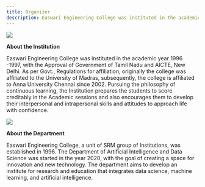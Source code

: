 ```yaml
---
title: Organizer
description: Easwari Engineering College was instituted in the academic year 1996 - 1997, with the Approval of Government of Tamil Nadu and AICTE, New Delhi. As per Govt., Regulations for aﬃliation, originally the college was aﬃliated to the University of Madras, subsequently; the college is aﬃliated to Anna University Chennai since 2002. Pursuing the philosophy of continuous learning, the Institution prepares the students to score creditably in the Academic sessions and also encourages them to develop their interpersonal and intrapersonal skills and attitudes to approach life with confidence.
---
```


<div class = "mx-auto w-full">
<img src = "/EEC_ICON.webp" class = "mx-auto w-48 h-48"/>
</div>
<p>

**About the Institution**

Easwari Engineering College was instituted in the academic year 1996 -1997, with the Approval of Government of Tamil Nadu and AICTE, New Delhi. As per Govt., Regulations for affiliation, originally the college was affiliated to the University of Madras, subsequently, the college is affiliated to Anna University Chennai since 2002. Pursuing the philosophy of continuous learning, the Institution prepares the students to score creditably in the Academic sessions and also encourages them to develop their interpersonal and intrapersonal skills and attitudes to approach life with confidence.

<div class = "mx-auto w-full">
<img src = "/clglogo.jpg" class = "mx-auto"/>
</div>

**About the Department**

Easwari Engineering College, a unit of SRM group of Institutions, was established in 1996. The Department of Artificial Intelligence and Data Science was started in the year 2020, with the goal of creating a space for innovation and new technology. The department aims to develop an institute for research and education that integrates data science, machine learning, and artificial intelligence.